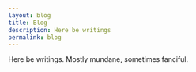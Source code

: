 ```yaml
---
layout: blog
title: Blog
description: Here be writings
permalink: blog
---
```


Here be writings. Mostly mundane, sometimes fanciful.